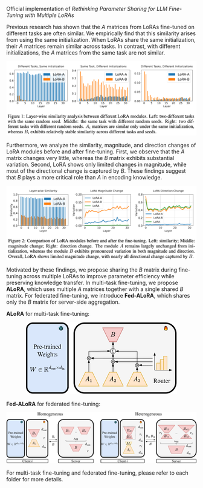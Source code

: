 Official implementation of *Rethinking Parameter Sharing for LLM Fine-Tuning with Multiple LoRAs*




Previous research has shown that the $A$ matrices from LoRAs fine-tuned on different tasks are often similar. We empirically find that this similarity arises from using the same initialization. When LoRAs share the same initialization, their $A$ matrices remain similar across tasks. In contrast, with different initializations, the $A$ matrices from the same task are not similar. 

<p align="center">
  <img src="assets/initialization.png" alt="Similarity" width="700">
</p>


Furthermore, we analyze the similarity, magnitude, and direction changes of LoRA modules before and after fine-tuning. First, we observe that the $A$ matrix changes very little, whereas the $B$ matrix exhibits substantial variation. Second, LoRA shows only limited changes in magnitude, while most of the directional change is captured by $B$. These findings suggest that $B$ plays a more critical role than $A$ in encoding knowledge.

<p align="center">
  <img src="assets/variation.png" alt="Variation" width="700">
</p>


Motivated by these findings, we propose sharing the $B$ matrix during fine-tuning across multiple LoRAs to improve parameter efficiency while preserving knowledge transfer. In multi-task fine-tuning, we propose **ALoRA**, which uses multiple $A$ matrices together with a single shared $B$ matrix. For federated fine-tuning, we introduce **Fed-ALoRA**, which shares only the $B$ matrix for server-side aggregation.

**ALoRA** for multi-task fine-tuning:
<p align="center">
  <img src="assets/alora.png" alt="ALoRA" width="400" height="190">
</p>

**Fed-ALoRA** for federated fine-tuning:
<p align="center">
  <img src="assets/fed-alora.png" alt="Fed-ALoRA" width="700">
</p>


For multi-task fine-tuning and federated fine-tuning, please refer to each folder for more details.